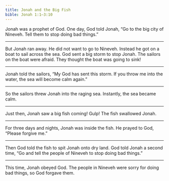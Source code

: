 ```yaml
---
title: Jonah and the Big Fish
bible: Jonah 1:1–3:10
---
```


Jonah was a prophet of God.
One day, God told Jonah,
“Go to the big city of Nineveh.
Tell them to stop doing bad things.”

---

But Jonah ran away. He did not want
to go to Nineveh. Instead he got on
a boat to sail across the sea.
God sent a big storm to stop Jonah.
The sailors on the boat were afraid.
They thought the boat was going to sink!

---

Jonah told the sailors,
“My God has sent this storm.
If you throw me into the water,
the sea will become calm again.”

---

So the sailors threw Jonah
into the raging sea.
Instantly, the sea became calm.

---

Just then, Jonah saw a big fish coming!
Gulp! The fish swallowed Jonah.

---

For three days and nights, Jonah was
inside the fish. He prayed to God,
“Please forgive me.”

---

Then God told the fish to spit Jonah onto
dry land. God told Jonah a second time,
“Go and tell the people of Nineveh
to stop doing bad things.”

---

This time, Jonah obeyed God.
The people in Nineveh
were sorry for doing bad things,
so God forgave them.

